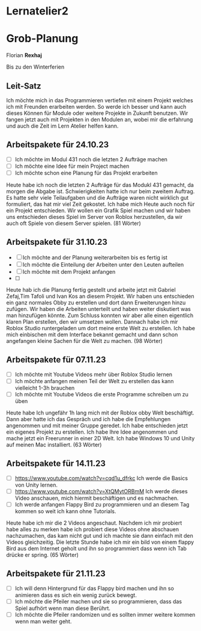# Lernatelier2

# Grob-Planung

Florian **Rexhaj**

Bis zu den Winterferien

## Leit-Satz

Ich möchte mich in das Programmieren vertiefen mit einem Projekt welches ich mit Freunden erarbeiten werden. So werde 
ich besser und kann auch dieses Können für Module oder weitere Projekte in Zukunft benutzen. Wir fangen jetzt auch mit Projekten
in den Modulen an, wobei mir die erfahrung und auch die Zeit im Lern Atelier helfen kann.

## Arbeitspakete für 24.10.23

- [ ] Ich möchte im Modul 431 noch die letzten 2 Aufträge machen
- [ ] Ich möchte eine Idee für mein Project machen
- [ ] Ich möchte schon eine Planung für das Projekt erarbeiten

Heute habe ich noch die letzten 2 Aufträge für das Modukl 431 gemacht, da morgen die Abgabe ist. Schwierigkeiten hatte ich nur beim
zweitem Auftrag. Es hatte sehr viele Teilaufgaben und die Aufträge waren nicht wirklich gut formuliert, das hat mir viel Zeit gekostet.
Ich habe mich Heute auch noch für ein Projekt entschieden. Wir wollen ein Grafik Spiel machen und wir haben uns entschieden dieses
Spiel im Server von Roblox herzustellen, da wir auch oft Spiele von diesem Server spielen. (81 Wörter)

## Arbeitspakete für 31.10.23
- [ ] Ich möchte and der Planung weiterarbeiten bis es fertig ist
- [ ] Ich möchte die Einteilung der Arbeiten unter den Leuten aufteilen
- [ ] Ich möchte mit dem Projekt anfangen
- [ ] 

Heute hab ich die Planung fertig gestellt und arbeite jetzt mit Gabriel Zefaj,Tim Tafoli und Ivan Kos an diesem Projekt. Wir haben uns 
entschieden ein ganz normales Obby zu erstellen und dort dann Erweiterungen hinzu zufügen. Wir haben die Arbeiten unterteilt und haben 
weiter diskutiert was man hinzufügen könnte. Zum Schluss konnten wir aber alle einen eigentlich klaren Plan erstellen, den wir umsetzen
wollen. Dannach habe ich mir Roblox Studio runtergeladen um dort meine erste Welt zu erstellen. Ich habe mich einbischen mit dem Interface 
bekannt gemacht und dann schon angefangen kleine Sachen für die Welt zu machen. (98 Wörter)

## Arbeitspakete für 07.11.23
- [ ] Ich möchte mit Youtube Videos mehr über Roblox Studio lernen
- [ ] Ich möchte anfangen meinen Teil der Welt zu erstellen das kann vielleicht 1-3h brauchen
- [ ] Ich möchte mit Youtube Videos die erste Programme schreiben um zu üben

Heute habe Ich ungefähr 1h lang mich mit der Roblox obby Welt beschäftigt. Dann aber hatte ich das Gespräch und ich habe die Empfehlungen angenommen und mit meiner Gruppe geredet. Ich habe entschieden jetzt ein eigenes Projekt zu erstellen. Ich habe Ihre Idee angenommen und mache jetzt ein Freerunner in einer 2D Welt. Ich habe Windows 10 und Unity auf meinen Mac installiert. (63 Wörter)

## Arbeitspakete für 14.11.23
- [ ] https://www.youtube.com/watch?v=cqd1u_dfrkc Ich werde die Basics von Unity lernen.
- [ ] https://www.youtube.com/watch?v=XtQMytORBmM Ich werde dieses Video anschauen, mich hiermit beschäftigen und es nachmachen.
- [ ] Ich werde anfangen Flappy Bird zu programmieren und an diesem Tag kommen so weit ich kann ohne Tutorials.

Heute habe ich mir die 2 Videos angeschaut. Nachdem ich mir probiert habe alles zu merken habe ich probiert diese Videos ohne abschauen nachzumachen, das kam nicht gut und ich machte sie dann einfach mit den Videos gleichzeitig. Die letzte Stunde habe ich mir ein bild von einem flappy Bird aus dem Internet geholt und ihn so programmiert dass wenn ich Tab drücke er spring. (65 Wörter)

## Arbeitspakete für 21.11.23
- [ ] Ich will denn Hintergrund für das Flappy bird machen und ihn so animieren dass es sich ein wenig zurück bewegt.
- [ ] Ich möchte die Pfeiler machen und sie so programmieren, dass das Spiel aufhört wenn man diese Berührt.
- [ ] Ich möchte die Pfeiler randomizen und es sollten immer weitere kommen wenn man weiter geht.
